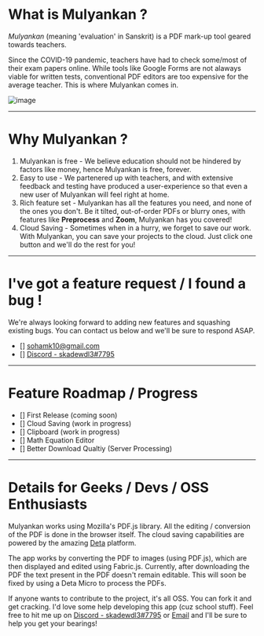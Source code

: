 # What is Mulyankan ?

_Mulyankan_ (meaning 'evaluation' in Sanskrit) is a PDF mark-up tool geared towards teachers.

Since the COVID-19 pandemic, teachers have had to check some/most of their exam papers online. While tools like Google Forms are not alaways viable for written tests,
conventional PDF editors are too expensive for the average teacher. This is where Mulyankan comes in.

![image](https://user-images.githubusercontent.com/43989259/202834454-d5f8d58d-0f5a-40f8-81dc-06510a2bf11d.png)

___________________________________________________________________________________________________

# Why Mulyankan ?

1. Mulyankan is free - We believe education should not be hindered by factors like money, hence Mulyankan is free, forever.
2. Easy to use - We partenered up with teachers, and with extensive feedback and testing have produced a user-experience so that even a new user of Mulyankan will feel right at home.
3. Rich feature set - Mulyankan has all the features you need, and none of the ones you don't. Be it tilted, out-of-order PDFs or blurry ones, with features like **Preprocess** and **Zoom**, Mulyankan has you covered!
4. Cloud Saving - Sometimes when in a hurry, we forget to save our work. With Mulyankan, you can save your projects to the cloud. Just click one button and we'll do the rest for you!

____________________________________________________________________________________________________

# I've got a feature request / I found a bug !

We're always looking forward to adding new features and squashing existing bugs. You can contact us below and we'll be sure to respond ASAP.
- [] [sohamk10@gmail.com](mailto:sohamk10@gmail.com)
- [] [Discord - skadewdl3#7795](https://discord.com/users/skadewdl3#7795)

_____________________________________________________________________________________________________

# Feature Roadmap / Progress

- [] First Release (coming soon)
- [] Cloud Saving (work in progress)
- [] Clipboard (work in progress)
- [] Math Equation Editor
- [] Better Download Qualtiy (Server Processing)

______________________________________________________________________________________________________

# Details for Geeks / Devs / OSS Enthusiasts 

Mulyankan works using Mozilla's PDF.js library. All the editing / conversion of the PDF is done in the browser itself. The cloud saving capabilities are powered by the amazing [Deta](https://deta.sh) platform.

The app works by converting the PDF to images (using PDF.js), which are then displayed and edited using Fabric.js. Currently, after downloading the PDF the text present in the PDF doesn't remain editable.
This will soon be fixed by using a Deta Micro to process the PDFs.

If anyone wants to contribute to the project, it's all OSS. You can fork it and get cracking. I'd love some help developing this app (cuz school stuff).
Feel free to hit me up on [Discord - skadewdl3#7795](https://discord.com/users/skadewdl3#7795) or [Email](mailto:sohamk10@gmail.com) and I'll be sure to help you get your bearings!
